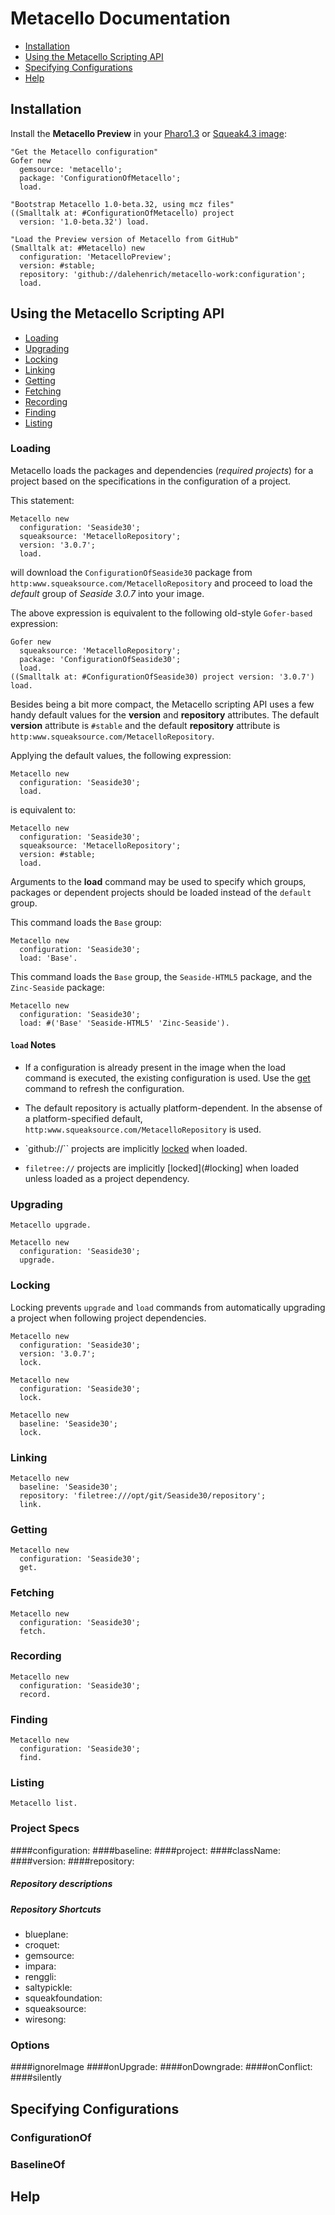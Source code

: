 # Metacello Documentation

* [Installation](#installation)
* [Using the Metacello Scripting API](#using-the-metacello-scripting-api)
* [Specifying Configurations](#specifying-configurations)
* [Help](#help)

## Installation

Install the **Metacello Preview** in your [Pharo1.3][1] or [Squeak4.3 image][2]:

```Smalltalk
"Get the Metacello configuration"
Gofer new
  gemsource: 'metacello';
  package: 'ConfigurationOfMetacello';
  load.

"Bootstrap Metacello 1.0-beta.32, using mcz files"
((Smalltalk at: #ConfigurationOfMetacello) project 
  version: '1.0-beta.32') load.

"Load the Preview version of Metacello from GitHub"
(Smalltalk at: #Metacello) new
  configuration: 'MetacelloPreview';
  version: #stable;
  repository: 'github://dalehenrich/metacello-work:configuration';
  load.
```

## Using the Metacello Scripting API

* [Loading](#loading)
* [Upgrading](#upgrading)
* [Locking](#locking)
* [Linking](#linking)
* [Getting](#getting)
* [Fetching](#fetching)
* [Recording](#recording)
* [Finding](#finding)
* [Listing](#listing)

### Loading

Metacello loads the packages and dependencies (*required projects*) for a project
based on the specifications in the configuration of a project.

This statement: 

```Smalltalk
Metacello new
  configuration: 'Seaside30';
  squeaksource: 'MetacelloRepository';
  version: '3.0.7';
  load.
```

will download the `ConfigurationOfSeaside30` package from
`http:www.squeaksource.com/MetacelloRepository` and 
proceed to load the *default* group of *Seaside 3.0.7* into your image.

The above expression is equivalent to the following old-style `Gofer-based`
expression:

```Smalltalk
Gofer new
  squeaksource: 'MetacelloRepository';
  package: 'ConfigurationOfSeaside30';
  load.
((Smalltalk at: #ConfigurationOfSeaside30) project version: '3.0.7') load.
``` 

Besides being a bit more compact, the Metacello scripting API uses a few
handy default values for the **version** and **repository** attributes.
The default **version** attribute is `#stable` and the default
**repository** attribute is `http:www.squeaksource.com/MetacelloRepository`.

Applying the default values, the following expression:

```Smalltalk
Metacello new
  configuration: 'Seaside30';
  load.
```

is equivalent to:

```Smalltalk
Metacello new
  configuration: 'Seaside30';
  squeaksource: 'MetacelloRepository';
  version: #stable;
  load.
```

Arguments to the **load** command may be used to specify which groups,
packages or dependent projects should be loaded instead of the
`default` group.

This command loads the `Base` group:

```Smalltalk
Metacello new
  configuration: 'Seaside30';
  load: 'Base'.
```

This command loads the `Base` group, the `Seaside-HTML5` package, 
and the `Zinc-Seaside` package:

```Smalltalk
Metacello new
  configuration: 'Seaside30';
  load: #('Base' 'Seaside-HTML5' 'Zinc-Seaside').
```

#### `load` Notes

* If a configuration is already present in the image when the load command
is executed, the existing configuration is used. Use the [get](#getting)
command to refresh the configuration.

* The default repository is actually platform-dependent. In the absense of
a platform-specified default, `http:www.squeaksource.com/MetacelloRepository` is used.

* `github://`` projects are implicitly [locked](#locking) when loaded.

* `filetree://` projects are implicitly [locked](#locking] when loaded
unless loaded as a project dependency.

### Upgrading

```Smalltalk
Metacello upgrade.
```

```Smalltalk
Metacello new
  configuration: 'Seaside30';
  upgrade.
```

### Locking

Locking prevents `upgrade` and `load` commands from automatically
upgrading a project when following project dependencies.

```Smalltalk
Metacello new
  configuration: 'Seaside30';
  version: '3.0.7';
  lock.
```

```Smalltalk
Metacello new
  configuration: 'Seaside30';
  lock.
```

```Smalltalk
Metacello new
  baseline: 'Seaside30';
  lock.
```

### Linking

```Smalltalk
Metacello new
  baseline: 'Seaside30';
  repository: 'filetree:///opt/git/Seaside30/repository';
  link.
```

### Getting

```Smalltalk
Metacello new
  configuration: 'Seaside30';
  get.
```

### Fetching

```Smalltalk
Metacello new
  configuration: 'Seaside30';
  fetch.
```

### Recording

```Smalltalk
Metacello new
  configuration: 'Seaside30';
  record.
```

### Finding

```Smalltalk
Metacello new
  configuration: 'Seaside30';
  find.
```

### Listing

```Smalltalk
Metacello list.
```

### Project Specs
####configuration:
####baseline:
####project:
####className:
####version:
####repository:
##### Repository descriptions
##### Repository Shortcuts

* blueplane:
* croquet:
* gemsource:
* impara:
* renggli:
* saltypickle:
* squeakfoundation:
* squeaksource:
* wiresong:

### Options
####ignoreImage
####onUpgrade:
####onDowngrade:
####onConflict:
####silently
## Specifying Configurations

### ConfigurationOf
### BaselineOf

## Help

[1]: http://www.pharo-project.org/pharo-download/release-1-3
[2]: http://www.squeak.org/Download/
